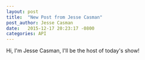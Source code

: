 ```yaml
---
layout: post
title:  "New Post from Jesse Casman"
post_author: Jesse Casman
date:   2015-12-17 20:23:17 -0800
categories: API
---
```

Hi, I'm Jesse Casman, I'll be the host of today's show!

